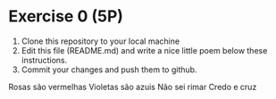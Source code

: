  # Exercise 0 (5P)

1) Clone this repository to your local machine
2) Edit this file (README.md) and write a nice little poem below these instructions.
3) Commit your changes and push them to github.


Rosas são vermelhas
Violetas são azuis
Não sei rimar
Credo e cruz
